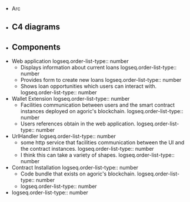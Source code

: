 - Arc
- ## C4 diagrams
- ## Components
- Web application
  logseq.order-list-type:: number
	- Displays information about current loans
	  logseq.order-list-type:: number
	- Provides form to create new loans
	  logseq.order-list-type:: number
	- Shows loan opportunities which users can interact with.
	  logseq.order-list-type:: number
- Wallet Extension
  logseq.order-list-type:: number
	- Facilities communication between users and the smart contract instances deployed on agoric's blockchain.
	  logseq.order-list-type:: number
	- Users references obtain in the web application.
	  logseq.order-list-type:: number
- UrlHandler
  logseq.order-list-type:: number
	- some http service that facilities communication between the UI and the contract instances.
	  logseq.order-list-type:: number
	- I think this can take a variety of shapes.
	  logseq.order-list-type:: number
- Contract Installation
  logseq.order-list-type:: number
	- Code bundle that exists on agoric's blockchain. 
	  logseq.order-list-type:: number
	- logseq.order-list-type:: number
- logseq.order-list-type:: number